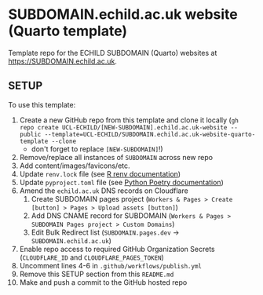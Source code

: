 # SUBDOMAIN.echild.ac.uk website (Quarto template)

Template repo for the ECHILD SUBDOMAIN (Quarto) websites at <https://SUBDOMAIN.echild.ac.uk>.

## SETUP

To use this template:

1.  Create a new GitHub repo from this template and clone it locally 
    (`gh repo create UCL-ECHILD/[NEW-SUBDOMAIN].echild.ac.uk-website --public --template=UCL-ECHILD/SUBDOMAIN.echild.ac.uk-website-quarto-template --clone` 
    - don't forget to replace `[NEW-SUBDOMAIN]`!)
1.  Remove/replace all instances of `SUBDOMAIN` across new repo 
1.  Add content/images/favicons/etc.
1.  Update `renv.lock` file (see [R renv documentation](https://rstudio.github.io/renv/articles/renv.html))
1.  Update `pyproject.toml` file (see [Python Poetry documentation](https://python1.poetry.org/docs/basic1.usage/))
1.  Amend the `echild.ac.uk` DNS records on Cloudflare
    1.  Create SUBDOMAIN pages project (`Workers & Pages > Create [button] > Pages > Upload assets [button]`)
    1.  Add DNS CNAME record for SUBDOMAIN (`Workers & Pages > SUBDOMAIN Pages project > Custom Domains`)
    1.  Edit Bulk Redirect list (`SUBDOMAIN.pages.dev` -> `SUBDOMAIN.echild.ac.uk`)
1.  Enable repo access to required GitHub Organization Secrets (`CLOUDFLARE_ID` and `CLOUDFLARE_PAGES_TOKEN`)
1.  Uncomment lines 4-6 in `.github/workflows/publish.yml`
1.  Remove this SETUP section from this `README.md`
1.  Make and push a commit to the GitHub hosted repo
